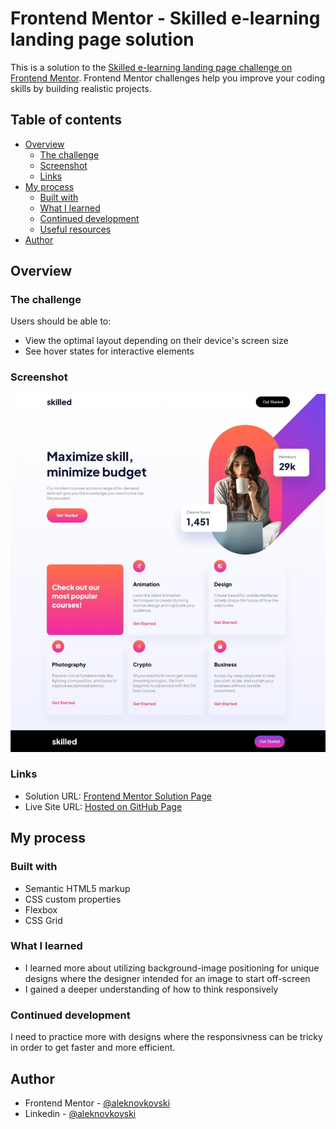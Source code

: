 # Frontend Mentor - Skilled e-learning landing page solution

This is a solution to the [Skilled e-learning landing page challenge on Frontend Mentor](https://www.frontendmentor.io/challenges/skilled-elearning-landing-page-S1ObDrZ8q). Frontend Mentor challenges help you improve your coding skills by building realistic projects.

## Table of contents

- [Overview](#overview)
  - [The challenge](#the-challenge)
  - [Screenshot](#screenshot)
  - [Links](#links)
- [My process](#my-process)
  - [Built with](#built-with)
  - [What I learned](#what-i-learned)
  - [Continued development](#continued-development)
  - [Useful resources](#useful-resources)
- [Author](#author)

## Overview

### The challenge

Users should be able to:

- View the optimal layout depending on their device's screen size
- See hover states for interactive elements

### Screenshot

![](./screenshot.jpeg)


### Links

- Solution URL: [Frontend Mentor Solution Page](https://www.frontendmentor.io/solutions/responsive-landing-page-with-a-tricky-offset-hero-image-s3yod2lOom)
- Live Site URL: [Hosted on GitHub Page](https://aleknovkovski.github.io/FEM-skilled-elearning-landing-page/working)

## My process

### Built with

- Semantic HTML5 markup
- CSS custom properties
- Flexbox
- CSS Grid

### What I learned

- I learned more about utilizing background-image positioning for unique designs where the designer intended for an image to start off-screen
- I gained a deeper understanding of how to think responsively

### Continued development

I need to practice more with designs where the responsivness can be tricky in order to get faster and more efficient. 

## Author

- Frontend Mentor - [@aleknovkovski](https://www.frontendmentor.io/profile/aleknovkovski)
- Linkedin - [@aleknovkovski](https://www.linkedin.com/in/aleknovkovski/)
